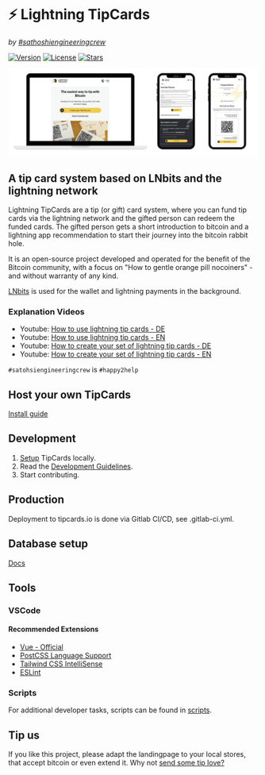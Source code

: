 # ⚡️ Lightning TipCards

_by [#sathoshiengineeringcrew](https://satoshiengineering.com/)_

[![Version](https://img.shields.io/github/package-json/v/Satoshi-Engineering/tipcards?color=6B3D91)](https://github.com/Satoshi-Engineering/tipcards/)
[![License](https://img.shields.io/github/license/Satoshi-Engineering/tipcards?color=6B3D91)](https://github.com/Satoshi-Engineering/tipcards/blob/main/LICENSE)
[![Stars](https://img.shields.io/github/stars/Satoshi-Engineering/tipcards.svg?style=flat&color=6B3D91)](https://github.com/Satoshi-Engineering/tipcards/stargazers)

![TipCards Preview](docs/img/TipCardsHeader.png)

## A tip card system based on LNbits and the lightning network

Lightning TipCards are a tip (or gift) card system, where you can fund tip cards via the lightning network
and the gifted person can redeem the funded cards. The gifted person gets a short introduction to bitcoin and a lightning
app recommendation to start their journey into the bitcoin rabbit hole.

It is an open-source project developed and operated for the benefit of the Bitcoin community,
with a focus on "How to gentle orange pill nocoiners" - and without warranty of any kind.

[LNbits](https://github.com/lnbits/lnbits) is used for the wallet and lightning payments in the background.

### Explanation Videos

- Youtube: [How to use lightning tip cards - DE](https://youtu.be/26dj0580HYc)
- Youtube: [How to use lightning tip cards - EN](https://youtu.be/bFeEPbupdx8)
- Youtube: [How to create your set of lightning tip cards - DE](https://youtu.be/Oq__BT6oVoM)
- Youtube: [How to create your set of lightning tip cards - EN](https://youtu.be/R6p7fUKu4MY)

`#satohsiengineeringcrew` is `#happy2help`

## Host your own TipCards

[Install guide](docs/host-your-own-tip-cards/guide.md)

## Development

1. [Setup](docs/development/setup.md) TipCards locally.
1. Read the [Development Guidelines](docs/development/guidelines.md).
1. Start contributing.

## Production

Deployment to tipcards.io is done via Gitlab CI/CD, see .gitlab-ci.yml.

## Database setup

[Docs](docs/backend/database.md)

## Tools

### VSCode

#### Recommended Extensions

- [Vue - Official](https://marketplace.visualstudio.com/items?itemName=vue.volar)
- [PostCSS Language Support](https://marketplace.visualstudio.com/items?itemName=csstools.postcss)
- [Tailwind CSS IntelliSense](https://marketplace.visualstudio.com/items?itemName=bradlc.vscode-tailwindcss)
- [ESLint](https://marketplace.visualstudio.com/items?itemName=dbaeumer.vscode-eslint)

### Scripts

For additional developer tasks, scripts can be found in [scripts](scripts/README.md).

## Tip us

If you like this project, please adapt the landingpage to your local stores, that
accept bitcoin or even extend it. Why not [send some tip love?](https://satoshiengineering.com/tipjar/)
